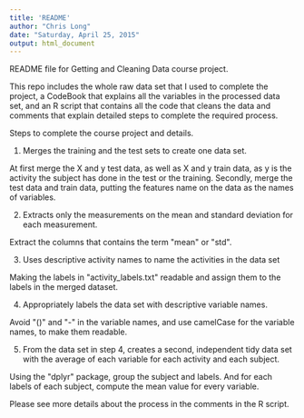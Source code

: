 ```yaml
---
title: 'README'
author: "Chris Long"
date: "Saturday, April 25, 2015"
output: html_document
---
```


README file for Getting and Cleaning Data course project.

This repo includes the whole raw data set that I used to complete the project, a CodeBook that explains all the variables in the processed data set, and an R script that contains all the code that cleans the data and comments that explain detailed steps to complete the required process.

Steps to complete the course project and details.

1. Merges the training and the test sets to create one data set.
  
  At first merge the X and y test data, as well as X and y train data, as y is the     activity the subject has done in the test or the training. Secondly, merge the test data and train data, putting the features name on the data as the names of variables.

2. Extracts only the measurements on the mean and standard deviation for each measurement. 

  Extract the columns that contains the term "mean" or "std".
  
3. Uses descriptive activity names to name the activities in the data set

  Making the labels in "activity_labels.txt" readable and assign them to the labels in the merged dataset.
  
4. Appropriately labels the data set with descriptive variable names. 
  
  Avoid "()" and "-" in the variable names, and use camelCase for the variable names, to make them readable.

5. From the data set in step 4, creates a second, independent tidy data set with the average of each variable for each activity and each subject.

  Using the "dplyr" package, group the subject and labels. And for each labels of each subject, compute the mean value for every variable.
  
Please see more details about the process in the comments in the R script.